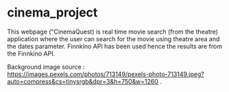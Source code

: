 # cinema_project

This webpage ("CinemaQuest) is real time movie search (from the theatre) application where the user can search for the movie using theatre area and the dates parameter. 
Finnkino API has been used hence the results are from the Finnkino API. 

Background image source : https://images.pexels.com/photos/713149/pexels-photo-713149.jpeg?auto=compress&cs=tinysrgb&dpr=3&h=750&w=1260 .
